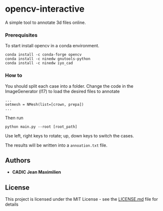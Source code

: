 # opencv-interactive

A simple tool to annotate 3d files online.

### Prerequisites

To start install opencv in a conda environment.
```
conda install -c conda-forge opencv
conda install -c ninedw gnutools-python
conda install -c ninedw iyo_cad
```

### How to
You should split each case into a folder. Change the code in the ImageGenerator (l17) to load the desired files to annotate
```
...
setmesh = NMesh(list=[crown, prepa])
...
```

Then run
```
python main.py --root [root_path]
```

Use left, right keys to rotate; up, down keys to switch the cases.

The results will be written into a `annoation.txt` file.

## Authors

* **CADIC Jean Maximilien**

## License

This project is licensed under the MIT License - see the [LICENSE.md](LICENSE.md) file for details
